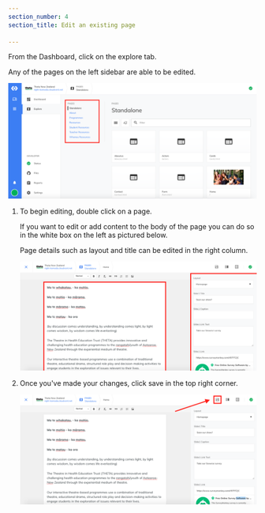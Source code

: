 ```yaml
---
section_number: 4
section_title: Edit an existing page

---
```


From the Dashboard, click on the explore tab.

Any of the pages on the left sidebar are able to be edited.

  ![Section](img/pagestoedit.png)

1. To begin editing, double click on a page.


    If you want to edit or add content to the body of the page you can do so in the white box on the left as pictured below.

    Page details such as layout and title can be edited in the right column.

    ![Section](img/sections.png)

2. Once you've made your changes, click save in the top right corner.

    ![Save Work](img/savework.png)
